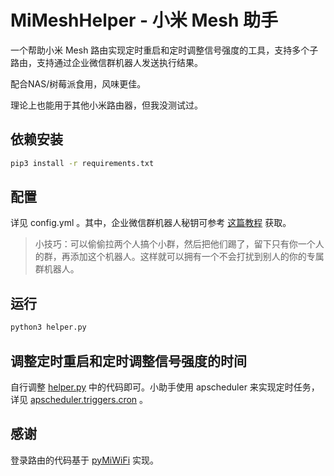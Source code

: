 # MiMeshHelper - 小米 Mesh 助手

一个帮助小米 Mesh 路由实现定时重启和定时调整信号强度的工具，支持多个子路由，支持通过企业微信群机器人发送执行结果。

配合NAS/树莓派食用，风味更佳。

理论上也能用于其他小米路由器，但我没测试过。

## 依赖安装

``` bash
pip3 install -r requirements.txt
```

## 配置

详见 config.yml 。其中，企业微信群机器人秘钥可参考 [这篇教程](https://jingyan.baidu.com/article/d45ad148cc79eb28552b80b5.html) 获取。

> 小技巧：可以偷偷拉两个人搞个小群，然后把他们踢了，留下只有你一个人的群，再添加这个机器人。这样就可以拥有一个不会打扰到别人的你的专属群机器人。

## 运行

``` bash
python3 helper.py
```

## 调整定时重启和定时调整信号强度的时间

自行调整 [helper.py](https://github.com/wzpan/MiMeshHelper/blob/main/helper.py#L107) 中的代码即可。小助手使用 apscheduler 来实现定时任务，详见 [apscheduler.triggers.cron](https://apscheduler.readthedocs.io/en/stable/modules/triggers/cron.html) 。

## 感谢

登录路由的代码基于 [pyMiWiFi](https://github.com/sbilly/pyMiWiFi) 实现。
